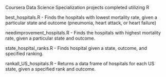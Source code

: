 Coursera Data Science Specialization projects completed utilizing R



best_hospitals.R - Finds the hospitals with lowest mortality rate, given a particular state and outcome (pneumonia, heart attack, or heart failure)

needimprovement_hospitals.R - Finds the hospitals with highest mortality rate, given a particular state and outcome.

state_hospital_ranks.R - Finds hospital given a state, outcome, and specified ranking.

rankall_US_hospitals.R - Returns a data frame of hospitals for each US state, given a specified rank and outcome.